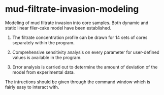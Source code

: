 # mud-filtrate-invasion-modeling
Modeling of mud filtrate invasion into core samples.
Both dynamic and static linear filer-cake model have been established.

1. The filtrate concentration profile can be drawn for 14 sets of cores separately within the program.

2. Comprehensive sensitivity analysis on every parameter for user-defined values is available in the program.

3. Error analysis is carried out to determine the amount of deviation of the model from experimental data.

The intructions should be given through the command window which is fairly easy to interact with.
